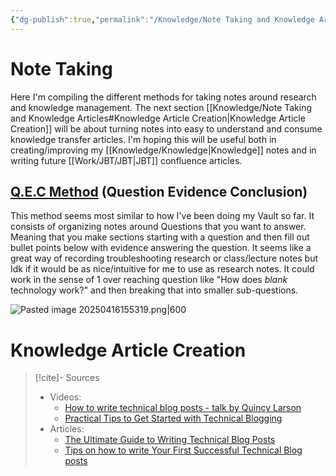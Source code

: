 ```yaml
---
{"dg-publish":true,"permalink":"/Knowledge/Note Taking and Knowledge Articles/","tags":["writing/technical"]}
---
```



 

# Note Taking 

Here I'm compiling the different methods for taking notes around research and knowledge management. The next section [[Knowledge/Note Taking and Knowledge Articles#Knowledge Article Creation\|Knowledge Article Creation]] will be about turning notes into easy to understand and consume knowledge transfer articles. I'm hoping this will be useful both in creating/improving my [[Knowledge/Knowledge\|Knowledge]] notes and in writing future [[Work/JBT/JBT\|JBT]] confluence articles. 
## [Q.E.C Method](https://www.utsc.utoronto.ca/learningstrategies/qec-method#:~:text=Steps%20*%20Question:%20List%20questions%20based%20on,Conclusion:%20Summarize%20the%20evidence%20into%20a%20statement.) (Question Evidence Conclusion) 

This method seems most similar to how I've been doing my Vault so far. It consists of organizing notes around Questions that you want to answer. Meaning that you make sections starting with a question and then fill out bullet points below with evidence answering the question. It seems like a great way of recording troubleshooting research or class/lecture notes but Idk if it would be as nice/intuitive for me to use as research notes. It could work in the sense of 1 over reaching question like "How does *blank* technology work?" and then breaking that into smaller sub-questions. 

![Pasted image 20250416155319.png|600](/img/user/Knowledge/attachments/Pasted%20image%2020250416155319.png)


# Knowledge Article Creation

> [!cite]- Sources
> - Videos:
> 	- [How to write technical blog posts - talk by Quincy Larson](https://www.youtube.com/watch?v=YODPgBadj80) 
> 	- [Practical Tips to Get Started with Technical Blogging](https://www.youtube.com/watch?v=oykx3nfHszM&t=766s) 
> - Articles:
> 	- [The Ultimate Guide to Writing Technical Blog Posts](https://dev.to/blackgirlbytes/the-ultimate-guide-to-writing-technical-blog-posts-5464) 
> 	- [Tips on how to write Your First Successful Technical Blog posts](https://medium.com/quark-works/tips-on-how-to-write-your-first-successful-technical-blog-4cb65e5b4ce4) 





